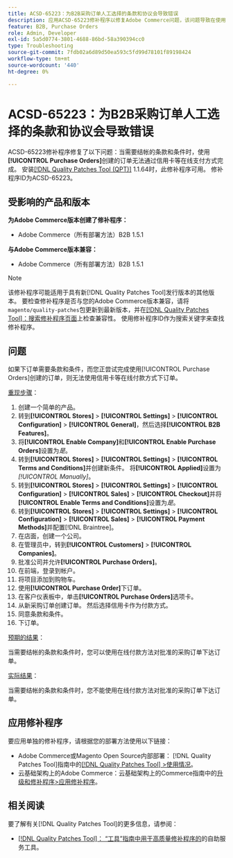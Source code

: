 ```yaml
---
title: ACSD-65223：为B2B采购订单人工选择的条款和协议会导致错误
description: 应用ACSD-65223修补程序以修复Adobe Commerce问题，该问题导致在使用[!UICONTROL Purchase Orders]创建的订单无法通过在线支付方式（如信用卡）完成，因为结账需要条款和条件。
feature: B2B, Purchase Orders
role: Admin, Developer
exl-id: 5a5d0774-3801-4688-86bd-58a390394cc0
type: Troubleshooting
source-git-commit: 7fdb02a6d89d50ea593c5fd99d78101f89198424
workflow-type: tm+mt
source-wordcount: '440'
ht-degree: 0%

---
```


# ACSD-65223：为B2B采购订单人工选择的条款和协议会导致错误

ACSD-65223修补程序修复了以下问题：当需要结帐的条款和条件时，使用&#x200B;**[!UICONTROL Purchase Orders]**&#x200B;创建的订单无法通过信用卡等在线支付方式完成。 安装[[!DNL Quality Patches Tool (QPT)]](/help/tools/quality-patches-tool/quality-patches-tool-to-self-serve-quality-patches.md) 1.1.64时，此修补程序可用。 修补程序ID为ACSD-65223。

## 受影响的产品和版本

**为Adobe Commerce版本创建了修补程序：**

* Adobe Commerce（所有部署方法）B2B 1.5.1

**与Adobe Commerce版本兼容：**

* Adobe Commerce（所有部署方法）B2B 1.5.1

>[!NOTE]
>
>该修补程序可能适用于具有新[!DNL Quality Patches Tool]发行版本的其他版本。 要检查修补程序是否与您的Adobe Commerce版本兼容，请将`magento/quality-patches`包更新到最新版本，并在[[!DNL Quality Patches Tool]：搜索修补程序页面](https://experienceleague.adobe.com/tools/commerce-quality-patches/index.html?lang=zh-Hans)上检查兼容性。 使用修补程序ID作为搜索关键字来查找修补程序。

## 问题

如果下订单需要条款和条件，而您正尝试完成使用[!UICONTROL Purchase Orders]创建的订单，则无法使用信用卡等在线付款方式下订单。

<u>重现步骤</u>：

1. 创建一个简单的产品。
1. 转到&#x200B;**[!UICONTROL Stores]** > **[!UICONTROL Settings]** > **[!UICONTROL Configuration]** > **[!UICONTROL General]**，然后选择&#x200B;**[!UICONTROL B2B Features]**。
1. 将&#x200B;**[!UICONTROL Enable Company]**&#x200B;和&#x200B;**[!UICONTROL Enable Purchase Orders]**&#x200B;设置为&#x200B;*是*。
1. 转到&#x200B;**[!UICONTROL Stores]** > **[!UICONTROL Settings]** > **[!UICONTROL Terms and Conditions]**&#x200B;并创建新条件。 将&#x200B;**[!UICONTROL Applied]**&#x200B;设置为&#x200B;*[!UICONTROL Manually]*。
1. 转到&#x200B;**[!UICONTROL Stores]** > **[!UICONTROL Settings]** > **[!UICONTROL Configuration]** > **[!UICONTROL Sales]** > **[!UICONTROL Checkout]**&#x200B;并将&#x200B;**[!UICONTROL Enable Terms and Conditions]**&#x200B;设置为&#x200B;*是*。
1. 转到&#x200B;**[!UICONTROL Stores]** > **[!UICONTROL Settings]** > **[!UICONTROL Configuration]** > **[!UICONTROL Sales]** > **[!UICONTROL Payment Methods]**&#x200B;并配置[!DNL Braintree]。
1. 在店面，创建一个公司。
1. 在管理员中，转到&#x200B;**[!UICONTROL Customers]** > **[!UICONTROL Companies]**。
1. 批准公司并允许&#x200B;**[!UICONTROL Purchase Orders]**。
1. 在前端，登录到帐户。
1. 将项目添加到购物车。
1. 使用&#x200B;**[!UICONTROL Purchase Order]**&#x200B;下订单。
1. 在客户仪表板中，单击&#x200B;**[!UICONTROL Purchase Orders]**&#x200B;选项卡。
1. 从新采购订单创建订单。 然后选择信用卡作为付款方式。
1. 同意条款和条件。
1. 下订单。

<u>预期的结果</u>：

当需要结帐的条款和条件时，您可以使用在线付款方法对批准的采购订单下达订单。

<u>实际结果</u>：

当需要结帐的条款和条件时，您不能使用在线付款方法对批准的采购订单下达订单。

## 应用修补程序

要应用单独的修补程序，请根据您的部署方法使用以下链接：

* Adobe Commerce或Magento Open Source内部部署： [!DNL Quality Patches Tool]指南中的[[!DNL Quality Patches Tool] >使用情况](/help/tools/quality-patches-tool/usage.md)。
* 云基础架构上的Adobe Commerce：云基础架构上的Commerce指南中的[升级和修补程序>应用修补程序](https://experienceleague.adobe.com/docs/commerce-cloud-service/user-guide/develop/upgrade/apply-patches.html?lang=zh-Hans)。

## 相关阅读

要了解有关[!DNL Quality Patches Tool]的更多信息，请参阅：

* [[!DNL Quality Patches Tool]： “工具”指南中用于高质量修补程序的](/help/tools/quality-patches-tool/quality-patches-tool-to-self-serve-quality-patches.md)的自助服务工具。
